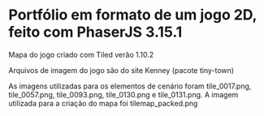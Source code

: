 # Portfólio em formato de um jogo 2D, feito com PhaserJS 3.15.1

Mapa do jogo criado com Tiled verão 1.10.2

Arquivos de imagem do jogo são do site Kenney (pacote tiny-town)

As imagens utilizadas para os elementos de cenário foram tile_0017.png, tile_0057.png, tile_0093.png, tile_0130.png e tile_0131.png. A imagem utilizada para a criação do mapa foi tilemap_packed.png
